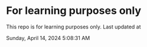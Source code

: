 # For learning purposes only
This repo is for learning purposes only.
Last updated at

Sunday, April 14, 2024 5:08:31 AM

